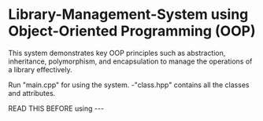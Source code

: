 # Library-Management-System using Object-Oriented Programming (OOP)
 This system  demonstrates key OOP principles such as abstraction, inheritance, polymorphism, and encapsulation to manage the operations of a library effectively.


Run "main.cpp" for using the system.
-"class.hpp" contains all the classes and attributes.

READ THIS BEFORE using ---

